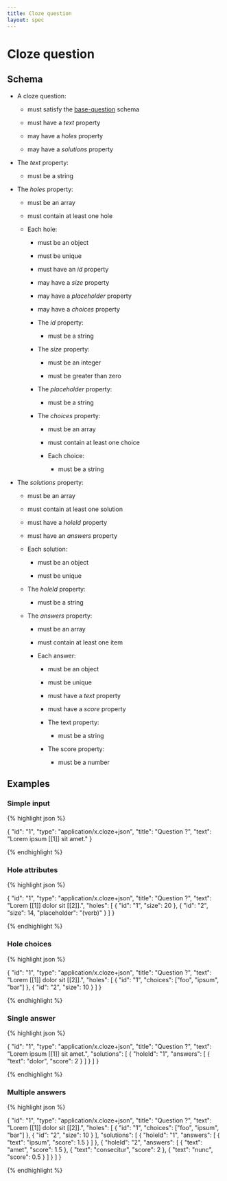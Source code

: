 ```yaml
---
title: Cloze question
layout: spec
---
```


# Cloze question

## Schema

* A cloze question:

  * must satisfy the [base-question](base-question.html) schema

  * must have a *text* property

  * may have a *holes* property

  * may have a *solutions* property

* The *text* property:

  * must be a string

* The *holes* property:

  * must be an array

  * must contain at least one hole

  * Each hole:

    * must be an object

    * must be unique

    * must have an *id* property

    * may have a *size* property

    * may have a *placeholder* property

    * may have a *choices* property

    * The *id* property:

      * must be a string

    * The *size* property:

      * must be an integer

      * must be greater than zero

    * The *placeholder* property:

      * must be a string

    * The *choices* property:

      * must be an array

      * must contain at least one choice

      * Each choice:

        * must be a string

* The *solutions* property:

  * must be an array

  * must contain at least one solution

  * must have a *holeId* property

  * must have an *answers* property

  * Each solution:

    * must be an object

    * must be unique

  * The *holeId* property:

    * must be a string

  * The *answers* property:

    * must be an array

    * must contain at least one item

    * Each answer:

      * must be an object

      * must be unique

      * must have a *text* property

      * must have a *score* property

      * The text property:

        * must be a string

      * The score property:

        * must be a number

## Examples

### Simple input

{% highlight json %}

{
  "id": "1",
  "type": "application/x.cloze+json",
  "title": "Question ?",
  "text": "Lorem ipsum [[1]] sit amet."
}

{% endhighlight %}

### Hole attributes

{% highlight json %}

{
  "id": "1",
  "type": "application/x.cloze+json",
  "title": "Question ?",
  "text": "Lorem [[1]] dolor sit [[2]].",
  "holes": [
    {
      "id": "1",
      "size": 20
    },
    {
      "id": "2",
      "size": 14,
      "placeholder": "(verb)"
    }
  ]
}

{% endhighlight %}

### Hole choices

{% highlight json %}

{
  "id": "1",
  "type": "application/x.cloze+json",
  "title": "Question ?",
  "text": "Lorem [[1]] dolor sit [[2]].",
  "holes": [
    {
      "id": "1",
      "choices": ["foo", "ipsum", "bar"]
    },
    {
      "id": "2",
      "size": 10
    }
  ]
}

{% endhighlight %}

### Single answer

{% highlight json %}

{
  "id": "1",
  "type": "application/x.cloze+json",
  "title": "Question ?",
  "text": "Lorem ipsum [[1]] sit amet.",
  "solutions": [
    {
      "holeId": "1",
      "answers": [
        {
          "text": "dolor",
          "score": 2
        }
      ]
    }
  ]
}

{% endhighlight %}

### Multiple answers

{% highlight json %}

{
  "id": "1",
  "type": "application/x.cloze+json",
  "title": "Question ?",
  "text": "Lorem [[1]] dolor sit [[2]].",
  "holes": [
    {
      "id": "1",
      "choices": ["foo", "ipsum", "bar"]
    },
    {
      "id": "2",
      "size": 10
    }
  ],
  "solutions": [
    {
      "holeId": "1",
      "answers": [
        {
          "text": "ipsum",
          "score": 1.5
        }
      ]
    },
    {
      "holeId": "2",
      "answers": [
        {
          "text": "amet",
          "score": 1.5
        },
        {
          "text": "consecitur",
          "score": 2
        },
        {
          "text": "nunc",
          "score": 0.5
        }
      ]
    }
  ]
}

{% endhighlight %}

